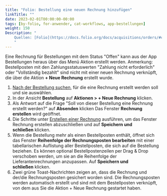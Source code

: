 ```yaml
---
title: "Folio: Bestellung eine neuen Rechnung hinzufügen"
linkTitle: ""
date: 2023-02-01T00:00:00-00:00
tags: [by-folio, for-anwender, cat-workflows, app-bestellungen]
weight: 150
Description: "
    Quellen: [Folio](https://docs.folio.org/docs/acquisitions/orders/#creating-a-new-invoice-for-an-order) & [GBV](https://info.gbv.de/pages/viewpage.action?pageId=851017767)
    "
---
```


Eine Rechnung für Bestellungen mit dem Status "Offen" kann aus der App Bestellungen heraus über das Menü Aktion erstellt werden. Anmerkung: Bestellposten mit den Zahlungsstatuswerten "Zahlung nicht erforderlich" oder "Vollständig bezahlt" sind nicht mit einer neuen Rechnung verknüpft, die über die Aktion **\+ Neue Rechnung** erstellt wurde.

1.  [Nach der Bestellung suchen](https://info.gbv.de/display/FOLIOGBVEXTERN/Folio%3A+Bestellungen+suchen+und+exportieren), für die eine Rechnung erstellt werden soll und sie auswählen.
2.  In der Ansicht **Bestellung** auf **Aktionen > + Neue Rechnung** klicken.
3.  Als Antwort auf die Frage "Soll von dieser Bestellung eine Rechnung erstellt werden?" auf **Absenden** klicken Das Fenster **Rechnung erstellen** wird geöffnet.
4.  Die Schritte unter [Erstellen einer Rechnung](https://info.gbv.de/display/FOLIOGBVEXTERN/Folio%3A+Rechnung+erstellen) ausführen, um das Fenster Rechnung erstellen abzuschließen und auf **Speichern und schließen** klicken.
5.  Wenn die Bestellung mehr als einen Bestellposten enthält, öffnet sich das Fenster **Reihenfolge der Rechnungsposten bearbeiten** mit einer tabellarischen Auflistung aller Bestellposten, die sich auf die Bestellung beziehen. Es können optional Bestellpostenzeilen per Drag & Drop verschoben werden, um sie an die Reihenfolge der Lieferantenrechnungen anzupassen. Auf **Speichern und schließen** klicken.
6.  Zwei grüne Toast-Nachrichten zeigen an, dass die Rechnung und der/die Rechnungsposten gesichert worden sind. Die Rechnungsposten werden automatisch erstellt und sind mit dem Bestellposten verknüpft, von dem aus Sie die Aktion + Neue Rechnung gestartet haben.
